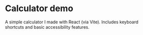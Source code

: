 # Calculator demo

A simple calculator I made with React (via Vite). Includes keyboard shortcuts and basic accessibility features.
